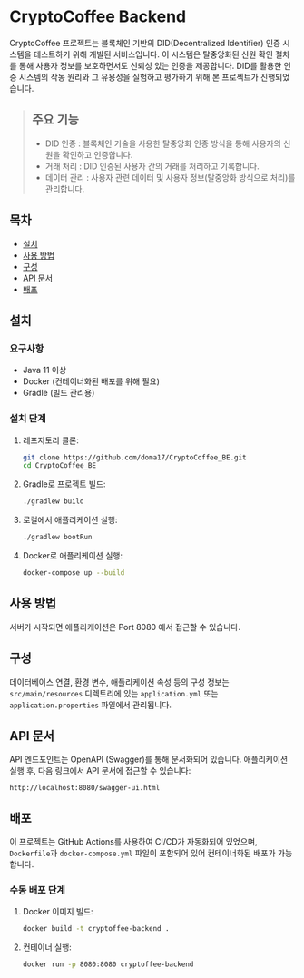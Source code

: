 
# CryptoCoffee Backend

CryptoCoffee 프로젝트는 블록체인 기반의 DID(Decentralized Identifier) 인증 시스템을 테스트하기 위해 개발된 서비스입니다. 이 시스템은 탈중앙화된 신원 확인 절차를 통해 사용자 정보를 보호하면서도 신뢰성 있는 인증을 제공합니다. DID를 활용한 인증 시스템의 작동 원리와 그 유용성을 실험하고 평가하기 위해 본 프로젝트가 진행되었습니다.

> ## 주요 기능
> - DID 인증 : 블록체인 기술을 사용한 탈중앙화 인증 방식을 통해 사용자의 신원을 확인하고 인증합니다.
> - 거래 처리 : DID 인증된 사용자 간의 거래를 처리하고 기록합니다.
> - 데이터 관리 : 사용자 관련 데이터 및 사용자 정보(탈중앙화 방식으로 처리)를 관리합니다.

## 목차
- [설치](#설치)
- [사용 방법](#사용-방법)
- [구성](#구성)
- [API 문서](#api-문서)
- [배포](#배포)

## 설치

### 요구사항 
- Java 11 이상
- Docker (컨테이너화된 배포를 위해 필요)
- Gradle (빌드 관리용)

### 설치 단계
1. 레포지토리 클론:
   ```bash
   git clone https://github.com/doma17/CryptoCoffee_BE.git
   cd CryptoCoffee_BE
   ```

2. Gradle로 프로젝트 빌드:
   ```bash
   ./gradlew build
   ```

3. 로컬에서 애플리케이션 실행:
   ```bash
   ./gradlew bootRun
   ```

4. Docker로 애플리케이션 실행:
   ```bash
   docker-compose up --build
   ```

## 사용 방법
서버가 시작되면 애플리케이션은 Port 8080 에서 접근할 수 있습니다.

## 구성
데이터베이스 연결, 환경 변수, 애플리케이션 속성 등의 구성 정보는 `src/main/resources` 디렉토리에 있는 `application.yml` 또는 `application.properties` 파일에서 관리됩니다.

## API 문서
API 엔드포인트는 OpenAPI (Swagger)를 통해 문서화되어 있습니다. 애플리케이션 실행 후, 다음 링크에서 API 문서에 접근할 수 있습니다:
```
http://localhost:8080/swagger-ui.html
```

## 배포
이 프로젝트는 GitHub Actions를 사용하여 CI/CD가 자동화되어 있었으며, `Dockerfile`과 `docker-compose.yml` 파일이 포함되어 있어 컨테이너화된 배포가 가능합니다.

### 수동 배포 단계
1. Docker 이미지 빌드:
   ```bash
   docker build -t cryptoffee-backend .
   ```
2. 컨테이너 실행:
   ```bash
   docker run -p 8080:8080 cryptoffee-backend
   ```

